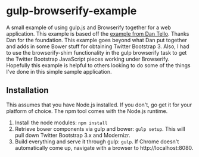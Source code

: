 gulp-browserify-example
=======================

A small example of using gulp.js and Browserify together for a web application.  This example is based off the
[example from Dan Tello](http://viget.com/extend/gulp-browserify-starter-faq).  Thanks Dan for the foundation.
This example goes beyond what Dan put together and adds in some Bower stuff for obtaining Twitter Bootstrap 3.
Also, I had to use the browserify-shim functionality in the gulp browserify task to get the Twitter Bootstrap
JavaScript pieces working under Browserify.  Hopefully this example is helpful to others looking to do some of the
things I've done in this simple sample application.


Installation
------------

This assumes that you have Node.js installed.  If you don't, go get it for your platform of choice. The npm
tool comes with the Node.js runtime.


1. Install the node modules: `npm install`
2. Retrieve bower components via gulp and bower: `gulp setup`.  This will pull down Twitter Bootstrap 3.x and Modernizr.  
3. Build everything and serve it through gulp: `gulp`.  If Chrome doesn't automatically come up, navigate with a
browser to http://localhost:8080.

